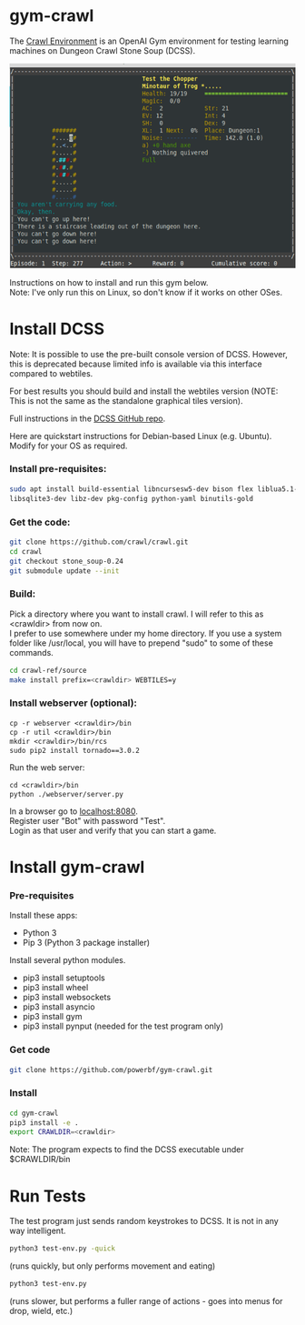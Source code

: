 # gym-crawl

The [Crawl Environment](https://github.com/powerbf/gym-crawl) is an OpenAI Gym environment for testing learning machines on Dungeon Crawl Stone Soup (DCSS).

![](quick-test.gif)

Instructions on how to install and run this gym below.  
Note: I've only run this on Linux, so don't know if it works on other OSes.

# Install DCSS

Note: It is possible to use the pre-built console version of DCSS. However, this is deprecated because limited info is available via this interface compared to webtiles.

For best results you should build and install the webtiles version (NOTE: This is not the same as the standalone graphical tiles version). 

Full instructions in the [DCSS GitHub repo](https://github.com/crawl/crawl/blob/master/crawl-ref/INSTALL.md).  

Here are quickstart instructions for Debian-based Linux (e.g. Ubuntu). Modify for your OS as required.  

### Install pre-requisites:
```bash
sudo apt install build-essential libncursesw5-dev bison flex liblua5.1-0-dev \
libsqlite3-dev libz-dev pkg-config python-yaml binutils-gold
```

### Get the code:  
```bash
git clone https://github.com/crawl/crawl.git
cd crawl
git checkout stone_soup-0.24
git submodule update --init
```

### Build:  
Pick a directory where you want to install crawl. I will refer to this as &lt;crawldir&gt; from now on.  
I prefer to use somewhere under my home directory. If you use a system folder like /usr/local, you will have to prepend "sudo" to some of these commands.

```bash
cd crawl-ref/source
make install prefix=<crawldir> WEBTILES=y
```

### Install webserver (optional):  
```
cp -r webserver <crawldir>/bin
cp -r util <crawldir>/bin
mkdir <crawldir>/bin/rcs
sudo pip2 install tornado==3.0.2
```

Run the web server:

```
cd <crawldir>/bin
python ./webserver/server.py
```

In a browser go to [localhost:8080](http://localhost:8080).  
Register user "Bot" with password "Test".  
Login as that user and verify that you can start a game.  

# Install gym-crawl

### Pre-requisites
Install these apps:  
* Python 3
* Pip 3 (Python 3 package installer)

Install several python modules.  
* pip3 install setuptools
* pip3 install wheel
* pip3 install websockets
* pip3 install asyncio
* pip3 install gym
* pip3 install pynput (needed for the test program only)


### Get code

```bash
git clone https://github.com/powerbf/gym-crawl.git
```

### Install

```bash
cd gym-crawl
pip3 install -e .
export CRAWLDIR=<crawldir>
```
Note: The program expects to find the DCSS executable under $CRAWLDIR/bin

# Run Tests
The test program just sends random keystrokes to DCSS. It is not in any way intelligent.

```bash
python3 test-env.py -quick
```
(runs quickly, but only performs movement and eating)

```bash
python3 test-env.py
```
(runs slower, but performs a fuller range of actions - goes into menus for drop, wield, etc.)

